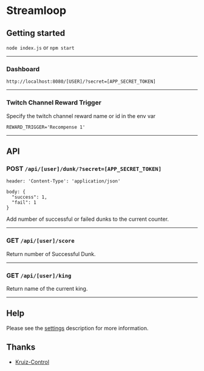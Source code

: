# Streamloop

## Getting started
`node index.js` or `npm start`

***

### Dashboard

`http://localhost:8080/[USER]/?secret=[APP_SECRET_TOKEN]`

***

### Twitch Channel Reward Trigger

Specify the twitch channel reward name or id in the env var
```
REWARD_TRIGGER='Recompense 1'
```

***

## API

### POST `/api/[user]/dunk/?secret=[APP_SECRET_TOKEN]`
```
header: 'Content-Type': 'application/json'

body: {
  "success": 1,
  "fail": 1
}
```
Add number of successful or failed dunks to the current counter.

***

### GET `/api/[user]/score`
Return number of Successful Dunk.

***

### GET `/api/[user]/king`
Return name of the current king.

***

## Help
Please see the [settings](https://github.com/Kruiser8/Kruiz-Control/blob/master/settings/Settings.md) description for more information.

## Thanks
- [Kruiz-Control](https://github.com/Kruiser8/Kruiz-Control/blob/master/README.md)